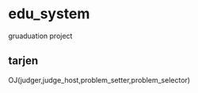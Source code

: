 # edu_system
gruaduation project



## tarjen
OJ(judger,judge_host,problem_setter,problem_selector)
